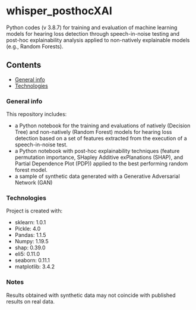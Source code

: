 # whisper_posthocXAI
Python codes (v 3.8.7) for training and evaluation of machine learning models for hearing loss detection through speech-in-noise testing and post-hoc explainability analysis applied to non-natively explainable models (e.g., Random Forests).  
## Contents
* [General info](#general-info)
* [Technologies](#technologies)

### General info
This repository includes:
- a Python notebook for the training and evaluations of natively (Decision Tree) and non-natively (Random Forest) models for hearing loss detection based on a set of features extracted from the execution of a speech-in-noise test.
- a Python notebook with post-hoc explainability techniques (feature permutation importance, SHapley Additive exPlanations (SHAP), and Partial Dependence Plot (PDP)) applied to the best performing random forest model.
- a sample of synthetic data generated with a Generative Adversarial Network (GAN)
	
### Technologies
Project is created with:
* sklearn: 1.0.1
* Pickle: 4.0
* Pandas: 1.1.5
* Numpy: 1.19.5
* shap: 0.39.0
* eli5: 0.11.0
* seaborn: 0.11.1
* matplotlib: 3.4.2
### Notes
Results obtained with synthetic data may not coincide with published results on real data.
